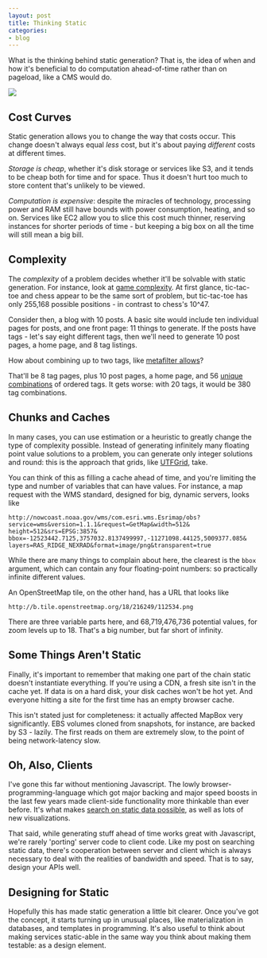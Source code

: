 ```yaml
---
layout: post
title: Thinking Static
categories:
- blog
---
```


What is the thinking behind static generation? That is, the idea of when
and how it's beneficial to do computation ahead-of-time rather than on pageload,
like a CMS would do.

![](http://farm9.staticflickr.com/8221/8327127545_0a47e9192c_b.jpg)

## Cost Curves

Static generation allows you to change the way that costs occur. This change
doesn't always equal _less_ cost, but it's about paying _different_ costs
at different times.

_Storage is cheap_, whether it's disk storage or services
like S3, and it tends to be cheap both for time and for space. Thus it doesn't
hurt too much to store content that's unlikely to be viewed.

_Computation is expensive_: despite the miracles of technology, processing
power and RAM still have bounds with power consumption, heating, and so on.
Services like EC2 allow you to slice this cost much thinner, reserving
instances for shorter periods of time - but keeping a big box on all the time
will still mean a big bill.

## Complexity

The _complexity_ of a problem decides whether it'll be solvable with
static generation. For instance, look at
[game complexity](http://en.wikipedia.org/wiki/Game_complexity). At first
glance, tic-tac-toe and chess appear to be the same sort of problem, but
tic-tac-toe has only 255,168 possible positions - in contrast to
chess's 10^47.

Consider then, a blog with 10 posts. A basic site would include ten
individual pages for posts, and one front page: 11 things to generate.
If the posts have tags - let's say eight different tags, then we'll need
to generate 10 post pages, a home page, and 8 tag listings.

How about combining up to two tags,
like [metafilter allows](http://ask.metafilter.com/tags/food+vegetarian)?

That'll be 8 tag pages, plus 10 post pages, a home page, and 56 [unique combinations](http://www.askamathematician.com/2010/04/q-how-do-i-count-the-number-of-ways-of-pickingchoosingtaking-k-items-from-a-listgroupset-of-n-items-when-order-doesdoesnt-matter/)
of ordered tags. It gets worse: with 20 tags, it would be 380 tag combinations.

## Chunks and Caches

In many cases, you can use estimation or a heuristic to greatly change the
type of complexity possible. Instead of generating infinitely many floating
point value solutions to a problem, you can generate only integer solutions
and round: this is the approach that grids, like [UTFGrid](https://github.com/mapbox/utfgrid-spec),
take.

You can think of this as filling a cache ahead of time, and you're limiting
the type and number of variables that can have values. For instance,
a map request with the WMS standard, designed for big, dynamic servers,
looks like

    http://nowcoast.noaa.gov/wms/com.esri.wms.Esrimap/obs?
    service=wms&version=1.1.1&request=GetMap&width=512&
    height=512&srs=EPSG:3857&
    bbox=-12523442.7125,3757032.8137499997,-11271098.44125,5009377.085&
    layers=RAS_RIDGE_NEXRAD&format=image/png&transparent=true

While there are many things to complain about here, the clearest is the
`bbox` argument, which can contain any four floating-point numbers: so
practically infinite different values.

An OpenStreetMap tile, on the other hand, has a URL that looks like

    http://b.tile.openstreetmap.org/18/216249/112534.png

There are three variable parts here, and 68,719,476,736 potential values,
for zoom levels up to 18. That's a big number, but far short of infinity.

## Some Things Aren't Static

Finally, it's important to remember that making one part of the chain
static doesn't instantiate everything. If you're using a CDN, a fresh
site isn't in the cache yet. If data is on a hard disk, your disk caches
won't be hot yet. And everyone hitting a site for the first time has an
empty browser cache.

This isn't stated just for completeness: it actually affected MapBox
very significantly. EBS volumes
cloned from snapshots, for instance, are backed by S3 - lazily. The first reads on
them are extremely slow, to the point of being network-latency slow.

## Oh, Also, Clients

I've gone this far without mentioning Javascript. The lowly browser-programming-language
which got major backing and major speed boosts in the last few years made
client-side functionality more thinkable than ever before. It's what makes
[search on static data possible](http://macwright.org/2012/11/14/indexing-searching-big-static-data.html),
as well as lots of new visualizations.

That said, while generating stuff ahead of time works great with Javascript,
we're rarely 'porting' server code to client code. Like my post on searching
static data, there's cooperation between server and client which is always
necessary to deal with the realities of bandwidth and speed. That is to say,
design your APIs well.

## Designing for Static

Hopefully this has made static generation a little bit clearer. Once you've
got the concept, it starts turning up in unusual places, like materialization
in databases, and templates in programming. It's also useful to think about
making services static-able in the same way you think about making them
testable: as a design element.
